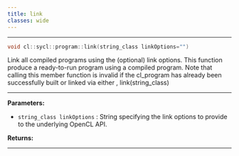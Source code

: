 ```yaml
---
title: link
classes: wide
---
```



---

```cpp
void cl::sycl::program::link(string_class linkOptions="")
```


Link all compiled programs using the (optional) link options. This function produce a ready-to-run program using a compiled program. Note that calling this member function is invalid if the cl_program has already been successfully built or linked via either , link(string_class)


---
**Parameters:**

 - `string_class linkOptions`
: String specifying the link options to provide to the underlying OpenCL API. 

**Returns:** 

---
